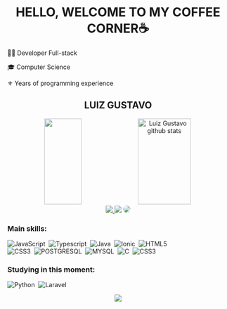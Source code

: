 <h1 align="center">HELLO, WELCOME TO MY COFFEE CORNER☕</h1>

<div></div>

👩‍💻 Developer Full-stack

   
🎓 Computer Science

⚜ Years of programming experience
<h2 align="center" textAlign="top">LUIZ GUSTAVO</h2>


<link rel="preconnect" href="https://fonts.googleapis.com">
<link rel="preconnect" href="https://fonts.gstatic.com" crossorigin>
<link href="https://fonts.googleapis.com/css2?family=Nanum+Myeongjo&display=swap" rel="stylesheet">
 <div align="center"> 
  <img width="41%" height="195px" src="https://github-readme-stats.vercel.app/api/top-langs/?username=luiziwasaki&layout=compact&hide_border=true&title_color=1E90FF&text_color=00BFFF&bg_color=0d1117" />


 
  <img width="49%" height="195px" src="https://github-readme-stats.vercel.app/api?username=luiziwasaki&show_icons=true&count_private=true&hide_border=true&title_color=1E90FF&icon_color=00BFFF&text_color=c9d1d9&bg_color=0d1117" alt="Luiz Gustavo github stats" />
  </div>

<div align="center"> 
<a href="https://instagram.com/luiz_iwasaki" target="_blank"><img src="https://img.shields.io/badge/-Instagram-9932CC?style=for-the-badge&logo=instagram&logoColor=white"</a>
<a href = "contato.luizep@gmail.com"> <img src="https://img.shields.io/badge/-Gmail-D14836?style=for-the-badge&logo=gmail&logoColor=white" target="_blank"></a>
<a href="https://www.linkedin.com/in/luiz-gustavo-8b99b5186/" target="_blank"><img src="https://img.shields.io/badge/-LinkedIn-%230077B5?style=for-the-badge&logo=linkedin&logoColor=white" style="border-radius: 30px" target="_blank"></a> 
 </div>
<div>
   
</div>
 
 ### Main skills:
![JavaScript](https://img.shields.io/badge/-JavaScript-0D1117?style=for-the-badge&logo=javascript&labelColor=0D1117)&nbsp;
![Typescript](https://img.shields.io/badge/TypeScript-007ACC?style=for-the-badge&logo=typescript&logoColor=white)&nbsp;
![Java](https://img.shields.io/badge/Java-ED8B00?style=for-the-badge&logo=openjdk&logoColor=white)&nbsp;
![Ionic](https://img.shields.io/badge/Ionic-3880FF?style=for-the-badge&logo=ionic&logoColor=white)&nbsp;
![HTML5](https://img.shields.io/badge/HTML5-E34F26?style=for-the-badge&logo=html5&logoColor=white)&nbsp; <br>
![CSS3](https://img.shields.io/badge/CSS3-1572B6?style=for-the-badge&logo=css3&logoColor=white)&nbsp;
![POSTGRESQL](https://img.shields.io/badge/PostgreSQL-316192?style=for-the-badge&logo=postgresql&logoColor=white)&nbsp;
![MYSQL](https://img.shields.io/badge/MySQL-00000F?style=for-the-badge&logo=mysql&logoColor=white)&nbsp;
![C](https://img.shields.io/badge/C-00599C?style=for-the-badge&logo=c&logoColor=white)&nbsp;
![CSS3](https://img.shields.io/badge/CSS3-1572B6?style=for-the-badge&logo=css3&logoColor=white)&nbsp;

### Studying in this moment:
![Python](https://img.shields.io/badge/Python-FFD43B?style=for-the-badge&logo=python&logoColor=blue)&nbsp;
![Laravel](https://img.shields.io/badge/Laravel-FF2D20?style=for-the-badge&logo=laravel&logoColor=white)&nbsp;

<p align="center">
  <img src="https://github-profile-trophy.vercel.app/?username=luiziwasaki&theme=dracula&row=2&no-bg=true&column=3&margin-w=15&margin-h=15" />
</p>

